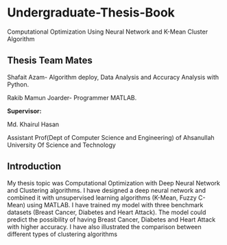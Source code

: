 # Undergraduate-Thesis-Book
Computational Optimization Using Neural Network and K-Mean Cluster Algorithm

## Thesis Team Mates

Shafait Azam- Algorithm deploy, Data Analysis and Accuracy Analysis with Python.

Rakib Mamun Joarder- Programmer MATLAB.

**Supervisor:**

Md. Khairul Hasan

Assistant Prof(Dept of Computer Science and Engineering) of Ahsanullah University Of Science and Technology

## Introduction

My thesis topic was Computational Optimization with Deep Neural Network and Clustering algorithms. I have designed a deep neural network and combined it with unsupervised learning algorithms (K-Mean, Fuzzy C-Mean) using MATLAB. I have trained my model with three benchmark datasets (Breast Cancer, Diabetes and Heart Attack). The model could predict the possibility of having Breast Cancer, Diabetes and Heart Attack with higher accuracy. I have also illustrated the comparison between different types of clustering algorithms
